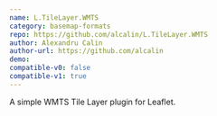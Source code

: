 ```yaml
---
name: L.TileLayer.WMTS
category: basemap-formats
repo: https://github.com/alcalin/L.TileLayer.WMTS
author: Alexandru Calin
author-url: https://github.com/alcalin
demo: 
compatible-v0: false
compatible-v1: true
---
```


A simple WMTS Tile Layer plugin for Leaflet.
